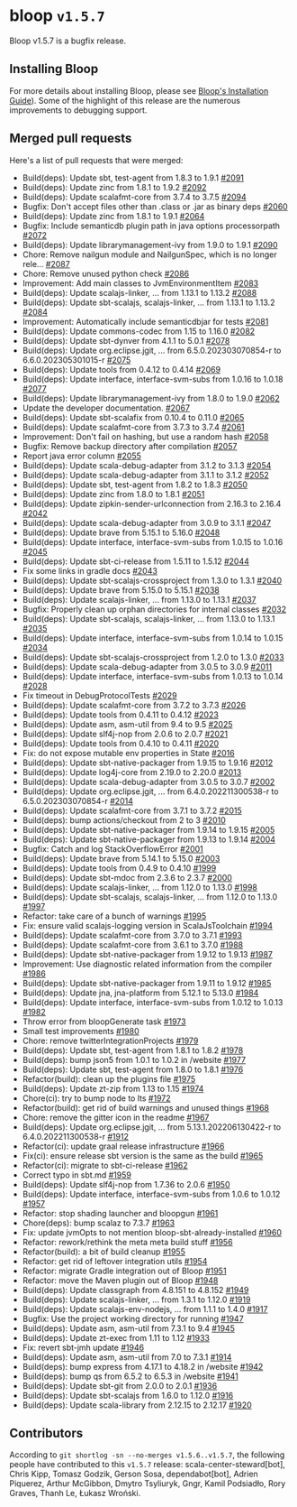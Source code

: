 # bloop `v1.5.7`

Bloop v1.5.7 is a bugfix release.

## Installing Bloop

For more details about installing Bloop, please see [Bloop's Installation Guide](https://scalacenter.github.io/bloop/setup)). Some of the highlight of this release are the numerous improvements to debugging support.

## Merged pull requests

Here's a list of pull requests that were merged:

- Build(deps): Update sbt, test-agent from 1.8.3 to 1.9.1 [#2091]
- Build(deps): Update zinc from 1.8.1 to 1.9.2 [#2092]
- Build(deps): Update scalafmt-core from 3.7.4 to 3.7.5 [#2094]
- Bugfix: Don't accept files other than .class or .jar as binary deps [#2060]
- Build(deps): Update zinc from 1.8.1 to 1.9.1 [#2064]
- Bugfix: Include semanticdb plugin path in java options processorpath [#2072]
- Build(deps): Update librarymanagement-ivy from 1.9.0 to 1.9.1 [#2090]
- Chore: Remove nailgun module and NailgunSpec, which is no longer rele… [#2087]
- Chore: Remove unused python check [#2086]
- Improvement: Add main classes to JvmEnvironmentItem [#2083]
- Build(deps): Update scalajs-linker, ... from 1.13.1 to 1.13.2 [#2088]
- Build(deps): Update sbt-scalajs, scalajs-linker, ... from 1.13.1 to 1.13.2 [#2084]
- Improvement: Automatically include semanticdbjar for tests [#2081]
- Build(deps): Update commons-codec from 1.15 to 1.16.0 [#2082]
- Build(deps): Update sbt-dynver from 4.1.1 to 5.0.1 [#2078]
- Build(deps): Update org.eclipse.jgit, ... from 6.5.0.202303070854-r to 6.6.0.202305301015-r [#2075]
- Build(deps): Update tools from 0.4.12 to 0.4.14 [#2069]
- Build(deps): Update interface, interface-svm-subs from 1.0.16 to 1.0.18 [#2077]
- Build(deps): Update librarymanagement-ivy from 1.8.0 to 1.9.0 [#2062]
- Update the developer documentation. [#2067]
- Build(deps): Update sbt-scalafix from 0.10.4 to 0.11.0 [#2065]
- Build(deps): Update scalafmt-core from 3.7.3 to 3.7.4 [#2061]
- Improvement: Don't fail on hashing, but use a random hash [#2058]
- Bugfix: Remove backup directory after compilation [#2057]
- Report java error column [#2055]
- Build(deps): Update scala-debug-adapter from 3.1.2 to 3.1.3 [#2054]
- Build(deps): Update scala-debug-adapter from 3.1.1 to 3.1.2 [#2052]
- Build(deps): Update sbt, test-agent from 1.8.2 to 1.8.3 [#2050]
- Build(deps): Update zinc from 1.8.0 to 1.8.1 [#2051]
- Build(deps): Update zipkin-sender-urlconnection from 2.16.3 to 2.16.4 [#2042]
- Build(deps): Update scala-debug-adapter from 3.0.9 to 3.1.1 [#2047]
- Build(deps): Update brave from 5.15.1 to 5.16.0 [#2048]
- Build(deps): Update interface, interface-svm-subs from 1.0.15 to 1.0.16 [#2045]
- Build(deps): Update sbt-ci-release from 1.5.11 to 1.5.12 [#2044]
- Fix some links in gradle docs [#2043]
- Build(deps): Update sbt-scalajs-crossproject from 1.3.0 to 1.3.1 [#2040]
- Build(deps): Update brave from 5.15.0 to 5.15.1 [#2038]
- Build(deps): Update scalajs-linker, ... from 1.13.0 to 1.13.1 [#2037]
- Bugfix: Properly clean up orphan directories for internal classes [#2032]
- Build(deps): Update sbt-scalajs, scalajs-linker, ... from 1.13.0 to 1.13.1 [#2035]
- Build(deps): Update interface, interface-svm-subs from 1.0.14 to 1.0.15 [#2034]
- Build(deps): Update sbt-scalajs-crossproject from 1.2.0 to 1.3.0 [#2033]
- Build(deps): Update scala-debug-adapter from 3.0.5 to 3.0.9 [#2011]
- Build(deps): Update interface, interface-svm-subs from 1.0.13 to 1.0.14 [#2028]
- Fix timeout in DebugProtocolTests [#2029]
- Build(deps): Update scalafmt-core from 3.7.2 to 3.7.3 [#2026]
- Build(deps): Update tools from 0.4.11 to 0.4.12 [#2023]
- Build(deps): Update asm, asm-util from 9.4 to 9.5 [#2025]
- Build(deps): Update slf4j-nop from 2.0.6 to 2.0.7 [#2021]
- Build(deps): Update tools from 0.4.10 to 0.4.11 [#2020]
- Fix: do not expose mutable env properties in State [#2016]
- Build(deps): Update sbt-native-packager from 1.9.15 to 1.9.16 [#2012]
- Build(deps): Update log4j-core from 2.19.0 to 2.20.0 [#2013]
- Build(deps): Update scala-debug-adapter from 3.0.5 to 3.0.7 [#2002]
- Build(deps): Update org.eclipse.jgit, ... from 6.4.0.202211300538-r to 6.5.0.202303070854-r [#2014]
- Build(deps): Update scalafmt-core from 3.7.1 to 3.7.2 [#2015]
- Build(deps): bump actions/checkout from 2 to 3 [#2010]
- Build(deps): Update sbt-native-packager from 1.9.14 to 1.9.15 [#2005]
- Build(deps): Update sbt-native-packager from 1.9.13 to 1.9.14 [#2004]
- Bugfix: Catch and log StackOverflowError [#2001]
- Build(deps): Update brave from 5.14.1 to 5.15.0 [#2003]
- Build(deps): Update tools from 0.4.9 to 0.4.10 [#1999]
- Build(deps): Update sbt-mdoc from 2.3.6 to 2.3.7 [#2000]
- Build(deps): Update scalajs-linker, ... from 1.12.0 to 1.13.0 [#1998]
- Build(deps): Update sbt-scalajs, scalajs-linker, ... from 1.12.0 to 1.13.0 [#1997]
- Refactor: take care of a bunch of warnings [#1995]
- Fix: ensure valid scalajs-logging version in ScalaJsToolchain [#1994]
- Build(deps): Update scalafmt-core from 3.7.0 to 3.7.1 [#1993]
- Build(deps): Update scalafmt-core from 3.6.1 to 3.7.0 [#1988]
- Build(deps): Update sbt-native-packager from 1.9.12 to 1.9.13 [#1987]
- Improvement: Use diagnostic related information from the compiler [#1986]
- Build(deps): Update sbt-native-packager from 1.9.11 to 1.9.12 [#1985]
- Build(deps): Update jna, jna-platform from 5.12.1 to 5.13.0 [#1984]
- Build(deps): Update interface, interface-svm-subs from 1.0.12 to 1.0.13 [#1982]
- Throw error from bloopGenerate task [#1973]
- Small test improvements [#1980]
- Chore: remove twitterIntegrationProjects [#1979]
- Build(deps): Update sbt, test-agent from 1.8.1 to 1.8.2 [#1978]
- Build(deps): bump json5 from 1.0.1 to 1.0.2 in /website [#1977]
- Build(deps): Update sbt, test-agent from 1.8.0 to 1.8.1 [#1976]
- Refactor(build): clean up the plugins file [#1975]
- Build(deps): Update zt-zip from 1.13 to 1.15 [#1974]
- Chore(ci): try to bump node to lts [#1972]
- Refactor(build): get rid of build warnings and unused things [#1968]
- Chore: remove the gitter icon in the readme [#1967]
- Build(deps): Update org.eclipse.jgit, ... from 5.13.1.202206130422-r to 6.4.0.202211300538-r [#1912]
- Refactor(ci): update graal release infrastructure [#1966]
- Fix(ci): ensure release sbt version is the same as the build [#1965]
- Refactor(ci): migrate to sbt-ci-release [#1962]
- Correct typo in sbt.md [#1959]
- Build(deps): Update slf4j-nop from 1.7.36 to 2.0.6 [#1950]
- Build(deps): Update interface, interface-svm-subs from 1.0.6 to 1.0.12 [#1957]
- Refactor: stop shading launcher and bloopgun [#1961]
- Chore(deps): bump scalaz to 7.3.7 [#1963]
- Fix: update jvmOpts to not mention bloop-sbt-already-installed [#1960]
- Refactor: rework/rethink the meta meta build stuff [#1956]
- Refactor(build): a bit of build cleanup [#1955]
- Refactor: get rid of leftover integration utils [#1954]
- Refactor: migrate Gradle integration out of Bloop [#1951]
- Refactor: move the Maven plugin out of Bloop [#1948]
- Build(deps): Update classgraph from 4.8.151 to 4.8.152 [#1949]
- Build(deps): Update scalajs-linker, ... from 1.3.1 to 1.12.0 [#1919]
- Build(deps): Update scalajs-env-nodejs, ... from 1.1.1 to 1.4.0 [#1917]
- Bugfix: Use the project working directory for running [#1947]
- Build(deps): Update asm, asm-util from 7.3.1 to 9.4 [#1945]
- Build(deps): Update zt-exec from 1.11 to 1.12 [#1933]
- Fix: revert sbt-jmh update [#1946]
- Build(deps): Update asm, asm-util from 7.0 to 7.3.1 [#1914]
- Build(deps): bump express from 4.17.1 to 4.18.2 in /website [#1942]
- Build(deps): bump qs from 6.5.2 to 6.5.3 in /website [#1941]
- Build(deps): Update sbt-git from 2.0.0 to 2.0.1 [#1936]
- Build(deps): Update sbt-scalajs from 1.6.0 to 1.12.0 [#1916]
- Build(deps): Update scala-library from 2.12.15 to 2.12.17 [#1920]


[#2091]: https://github.com/scalacenter/bloop/pull/2091
[#2092]: https://github.com/scalacenter/bloop/pull/2092
[#2094]: https://github.com/scalacenter/bloop/pull/2094
[#2060]: https://github.com/scalacenter/bloop/pull/2060
[#2064]: https://github.com/scalacenter/bloop/pull/2064
[#2072]: https://github.com/scalacenter/bloop/pull/2072
[#2090]: https://github.com/scalacenter/bloop/pull/2090
[#2087]: https://github.com/scalacenter/bloop/pull/2087
[#2086]: https://github.com/scalacenter/bloop/pull/2086
[#2083]: https://github.com/scalacenter/bloop/pull/2083
[#2088]: https://github.com/scalacenter/bloop/pull/2088
[#2084]: https://github.com/scalacenter/bloop/pull/2084
[#2081]: https://github.com/scalacenter/bloop/pull/2081
[#2082]: https://github.com/scalacenter/bloop/pull/2082
[#2078]: https://github.com/scalacenter/bloop/pull/2078
[#2075]: https://github.com/scalacenter/bloop/pull/2075
[#2069]: https://github.com/scalacenter/bloop/pull/2069
[#2077]: https://github.com/scalacenter/bloop/pull/2077
[#2062]: https://github.com/scalacenter/bloop/pull/2062
[#2067]: https://github.com/scalacenter/bloop/pull/2067
[#2065]: https://github.com/scalacenter/bloop/pull/2065
[#2061]: https://github.com/scalacenter/bloop/pull/2061
[#2058]: https://github.com/scalacenter/bloop/pull/2058
[#2057]: https://github.com/scalacenter/bloop/pull/2057
[#2055]: https://github.com/scalacenter/bloop/pull/2055
[#2054]: https://github.com/scalacenter/bloop/pull/2054
[#2052]: https://github.com/scalacenter/bloop/pull/2052
[#2050]: https://github.com/scalacenter/bloop/pull/2050
[#2051]: https://github.com/scalacenter/bloop/pull/2051
[#2042]: https://github.com/scalacenter/bloop/pull/2042
[#2047]: https://github.com/scalacenter/bloop/pull/2047
[#2048]: https://github.com/scalacenter/bloop/pull/2048
[#2045]: https://github.com/scalacenter/bloop/pull/2045
[#2044]: https://github.com/scalacenter/bloop/pull/2044
[#2043]: https://github.com/scalacenter/bloop/pull/2043
[#2040]: https://github.com/scalacenter/bloop/pull/2040
[#2038]: https://github.com/scalacenter/bloop/pull/2038
[#2037]: https://github.com/scalacenter/bloop/pull/2037
[#2032]: https://github.com/scalacenter/bloop/pull/2032
[#2035]: https://github.com/scalacenter/bloop/pull/2035
[#2034]: https://github.com/scalacenter/bloop/pull/2034
[#2033]: https://github.com/scalacenter/bloop/pull/2033
[#2011]: https://github.com/scalacenter/bloop/pull/2011
[#2028]: https://github.com/scalacenter/bloop/pull/2028
[#2029]: https://github.com/scalacenter/bloop/pull/2029
[#2026]: https://github.com/scalacenter/bloop/pull/2026
[#2023]: https://github.com/scalacenter/bloop/pull/2023
[#2025]: https://github.com/scalacenter/bloop/pull/2025
[#2021]: https://github.com/scalacenter/bloop/pull/2021
[#2020]: https://github.com/scalacenter/bloop/pull/2020
[#2016]: https://github.com/scalacenter/bloop/pull/2016
[#2012]: https://github.com/scalacenter/bloop/pull/2012
[#2013]: https://github.com/scalacenter/bloop/pull/2013
[#2002]: https://github.com/scalacenter/bloop/pull/2002
[#2014]: https://github.com/scalacenter/bloop/pull/2014
[#2015]: https://github.com/scalacenter/bloop/pull/2015
[#2010]: https://github.com/scalacenter/bloop/pull/2010
[#2005]: https://github.com/scalacenter/bloop/pull/2005
[#2004]: https://github.com/scalacenter/bloop/pull/2004
[#2001]: https://github.com/scalacenter/bloop/pull/2001
[#2003]: https://github.com/scalacenter/bloop/pull/2003
[#1999]: https://github.com/scalacenter/bloop/pull/1999
[#2000]: https://github.com/scalacenter/bloop/pull/2000
[#1998]: https://github.com/scalacenter/bloop/pull/1998
[#1997]: https://github.com/scalacenter/bloop/pull/1997
[#1995]: https://github.com/scalacenter/bloop/pull/1995
[#1994]: https://github.com/scalacenter/bloop/pull/1994
[#1993]: https://github.com/scalacenter/bloop/pull/1993
[#1988]: https://github.com/scalacenter/bloop/pull/1988
[#1987]: https://github.com/scalacenter/bloop/pull/1987
[#1986]: https://github.com/scalacenter/bloop/pull/1986
[#1985]: https://github.com/scalacenter/bloop/pull/1985
[#1984]: https://github.com/scalacenter/bloop/pull/1984
[#1982]: https://github.com/scalacenter/bloop/pull/1982
[#1973]: https://github.com/scalacenter/bloop/pull/1973
[#1980]: https://github.com/scalacenter/bloop/pull/1980
[#1979]: https://github.com/scalacenter/bloop/pull/1979
[#1978]: https://github.com/scalacenter/bloop/pull/1978
[#1977]: https://github.com/scalacenter/bloop/pull/1977
[#1976]: https://github.com/scalacenter/bloop/pull/1976
[#1975]: https://github.com/scalacenter/bloop/pull/1975
[#1974]: https://github.com/scalacenter/bloop/pull/1974
[#1972]: https://github.com/scalacenter/bloop/pull/1972
[#1968]: https://github.com/scalacenter/bloop/pull/1968
[#1967]: https://github.com/scalacenter/bloop/pull/1967
[#1912]: https://github.com/scalacenter/bloop/pull/1912
[#1966]: https://github.com/scalacenter/bloop/pull/1966
[#1965]: https://github.com/scalacenter/bloop/pull/1965
[#1962]: https://github.com/scalacenter/bloop/pull/1962
[#1959]: https://github.com/scalacenter/bloop/pull/1959
[#1950]: https://github.com/scalacenter/bloop/pull/1950
[#1957]: https://github.com/scalacenter/bloop/pull/1957
[#1961]: https://github.com/scalacenter/bloop/pull/1961
[#1963]: https://github.com/scalacenter/bloop/pull/1963
[#1960]: https://github.com/scalacenter/bloop/pull/1960
[#1956]: https://github.com/scalacenter/bloop/pull/1956
[#1955]: https://github.com/scalacenter/bloop/pull/1955
[#1954]: https://github.com/scalacenter/bloop/pull/1954
[#1951]: https://github.com/scalacenter/bloop/pull/1951
[#1948]: https://github.com/scalacenter/bloop/pull/1948
[#1949]: https://github.com/scalacenter/bloop/pull/1949
[#1919]: https://github.com/scalacenter/bloop/pull/1919
[#1917]: https://github.com/scalacenter/bloop/pull/1917
[#1947]: https://github.com/scalacenter/bloop/pull/1947
[#1945]: https://github.com/scalacenter/bloop/pull/1945
[#1933]: https://github.com/scalacenter/bloop/pull/1933
[#1946]: https://github.com/scalacenter/bloop/pull/1946
[#1914]: https://github.com/scalacenter/bloop/pull/1914
[#1942]: https://github.com/scalacenter/bloop/pull/1942
[#1941]: https://github.com/scalacenter/bloop/pull/1941
[#1936]: https://github.com/scalacenter/bloop/pull/1936
[#1916]: https://github.com/scalacenter/bloop/pull/1916
[#1920]: https://github.com/scalacenter/bloop/pull/1920


## Contributors

According to `git shortlog -sn --no-merges v1.5.6..v1.5.7`, the following people have contributed to
this `v1.5.7` release: scala-center-steward[bot], Chris Kipp, Tomasz Godzik, Gerson Sosa, dependabot[bot], Adrien Piquerez, Arthur McGibbon, Dmytro Tsyliuryk, Gngr, Kamil Podsiadło, Rory Graves, Thanh Le, Łukasz Wroński.
